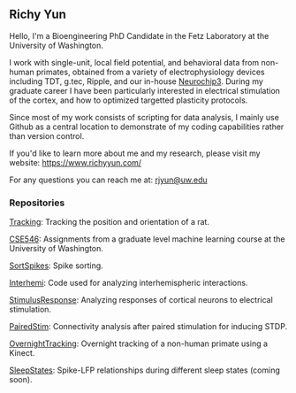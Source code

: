## Richy Yun

Hello, I'm a Bioengineering PhD Candidate in the Fetz Laboratory at the University of Washington. 

I work with single-unit, local field potential, and behavioral data from non-human primates, obtained from a variety of electrophysiology devices including TDT, g.tec, Ripple, and our in-house [Neurochip3](https://depts.washington.edu/fetzweb/neurochip3.html). During my graduate career I have been particularly interested in electrical stimulation of the cortex, and how to optimized targetted plasticity protocols. 

Since most of my work consists of scripting for data analysis, I mainly use Github as a central location to demonstrate of my coding capabilities rather than version control.  

If you'd like to learn more about me and my research, please visit my website: https://www.richyyun.com/

For any questions you can reach me at: rjyun@uw.edu

### Repositories

[Tracking](https://github.com/richyyun/Tracking): Tracking the position and orientation of a rat.

[CSE546](https://github.com/richyyun/CSE546): Assignments from a graduate level machine learning course at the University of Washington.

[SortSpikes](https://github.com/richyyun/SortSpikes): Spike sorting.

[Interhemi](https://github.com/richyyun/Interhemi): Code used for analyzing interhemispheric interactions.

[StimulusResponse](https://github.com/richyyun/StimulusResponse): Analyzing responses of cortical neurons to electrical stimulation. 

[PairedStim](https://github.com/richyyun/PairedStim): Connectivity analysis after paired stimulation for inducing STDP.

[OvernightTracking](https://github.com/richyyun/OvernightTracking): Overnight tracking of a non-human primate using a Kinect.

[SleepStates](https://github.com/richyyun/OvernightTracking): Spike-LFP relationships during different sleep states (coming soon).

